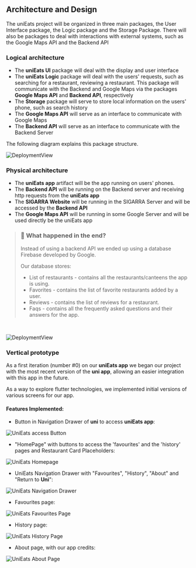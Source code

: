 ## Architecture and Design

The uniEats project will be organized in three main packages, the User Interface package, the Logic package and the Storage Package. There will also be packages to deal with interactions with external systems, such as the Google Maps API and the Backend API

### Logical architecture

- The **uniEats UI** package will deal with the display and user interface
- The **uniEats Logic** package will deal with the users' requests, such as searching for a restaurant, reviewing a restaurant. This package will communicate with the Backend and Google Maps via the packages **Google Maps API** and **Backend API**, respectively
- The **Storage** package will serve to store local information on the users' phone, such as search history
- The **Google Maps API** will serve as an interface to communicate with Google Maps
- The **Backend API** will serve as an interface to communicate with the Backend Server

The following diagram explains this package structure.

![DeploymentView](/images/PackagesDiagram.png)

### Physical architecture

- The **uniEats app** artifact will be the app running on users' phones.
- The **Backend API** will be running on the Backend server and receiving http requests from the **uniEats app**
- The **SIGARRA Website** will be running in the SIGARRA Server and will be accessed by the **Backend API**
- The **Google Maps API** will be running in some Google Server and will be used directly be the uniEats app

> ### 📱 What happened in the end? 
> 
> Instead of using a backend API we ended up using a database Firebase developed by Google.
>
> Our database stores:
> - List of restaurants - contains all the restaurants/canteens the app is using.
> - Favorites - contains the list of favorite restaurants added by a user.
> - Reviews - contains the list of reviews for a restaurant.
> - Faqs - contains all the frequently asked questions and their answers for the app.
<br>

![DeploymentView](/images/DeploymentDiagram.png)

### Vertical prototype

As a first iteration (number #0) on our **uniEats app** we began our project with the most recent version of the **uni app**, allowing an easier integration with this app in the future. 

As a way to explore flutter technologies, we implemented initial versions of various screens for our app. 
#### Features Implemented:

- Button in Navigation Drawer of **uni** to access **uniEats app**:

![UniEats access Button](/images/vertical_prototype/unieats_access_button.png)

- "HomePage" with buttons to access the 'favourites' and the 'history' pages and Restaurant Card Placeholders:

![UniEats Homepage](/images/vertical_prototype/unieats_home_page.png)

- UniEats Navigation Drawer with "Favourites", "History", "About" and "Return to **Uni**":

![UniEats Navigation Drawer](/images/vertical_prototype/unieats_nav_drawer.png)

- Favourites page:

![UniEats Favourites Page](/images/vertical_prototype/unieats_favourites_page.png)

- History page:

![UniEats History Page](/images/vertical_prototype/unieats_history_page.png)

- About page, with our app credits: 

![UniEats About Page](/images/vertical_prototype/unieats_about_page.png)